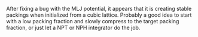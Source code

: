 After fixing a bug with the MLJ potential, it appears that it is creating stable packings when initialized from a cubic lattice. Probably a good idea to start with a low packing fraction and slowly compress to the target packing fraction, or just let a NPT or NPH integrator do the job.